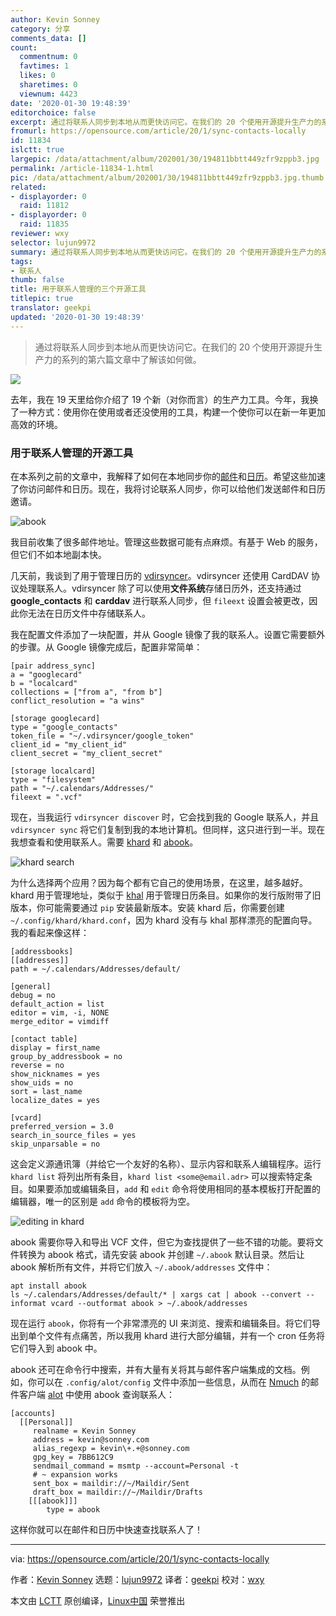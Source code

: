```yaml
---
author: Kevin Sonney
category: 分享
comments_data: []
count:
  commentnum: 0
  favtimes: 1
  likes: 0
  sharetimes: 0
  viewnum: 4423
date: '2020-01-30 19:48:39'
editorchoice: false
excerpt: 通过将联系人同步到本地从而更快访问它。在我们的 20 个使用开源提升生产力的系列的第六篇文章中了解该如何做。
fromurl: https://opensource.com/article/20/1/sync-contacts-locally
id: 11834
islctt: true
largepic: /data/attachment/album/202001/30/194811bbtt449zfr9zppb3.jpg
permalink: /article-11834-1.html
pic: /data/attachment/album/202001/30/194811bbtt449zfr9zppb3.jpg.thumb.jpg
related:
- displayorder: 0
  raid: 11812
- displayorder: 0
  raid: 11835
reviewer: wxy
selector: lujun9972
summary: 通过将联系人同步到本地从而更快访问它。在我们的 20 个使用开源提升生产力的系列的第六篇文章中了解该如何做。
tags:
- 联系人
thumb: false
title: 用于联系人管理的三个开源工具
titlepic: true
translator: geekpi
updated: '2020-01-30 19:48:39'
---
```



> 
> 通过将联系人同步到本地从而更快访问它。在我们的 20 个使用开源提升生产力的系列的第六篇文章中了解该如何做。
> 
> 
> 


![](/data/attachment/album/202001/30/194811bbtt449zfr9zppb3.jpg)


去年，我在 19 天里给你介绍了 19 个新（对你而言）的生产力工具。今年，我换了一种方式：使用你在使用或者还没使用的工具，构建一个使你可以在新一年更加高效的环境。


### 用于联系人管理的开源工具


在本系列之前的文章中，我解释了如何在本地同步你的[邮件](/article-11804-1.html)和[日历](/article-11812-1.html)。希望这些加速了你访问邮件和日历。现在，我将讨论联系人同步，你可以给他们发送邮件和日历邀请。


![abook](/data/attachment/album/202001/30/194844jso288zo8j8z82jx.png "abook")


我目前收集了很多邮件地址。管理这些数据可能有点麻烦。有基于 Web 的服务，但它们不如本地副本快。


几天前，我谈到了用于管理日历的 [vdirsyncer](https://github.com/pimutils/vdirsyncer)。vdirsyncer 还使用 CardDAV 协议处理联系人。vdirsyncer 除了可以使用**文件系统**存储日历外，还支持通过 **google\_contacts** 和 **carddav** 进行联系人同步，但 `fileext` 设置会被更改，因此你无法在日历文件中存储联系人。


我在配置文件添加了一块配置，并从 Google 镜像了我的联系人。设置它需要额外的步骤。从 Google 镜像完成后，配置非常简单：



```
[pair address_sync]
a = "googlecard"
b = "localcard"
collections = ["from a", "from b"]
conflict_resolution = "a wins"

[storage googlecard]
type = "google_contacts"
token_file = "~/.vdirsyncer/google_token"
client_id = "my_client_id"
client_secret = "my_client_secret"

[storage localcard]
type = "filesystem"
path = "~/.calendars/Addresses/"
fileext = ".vcf"
```

现在，当我运行 `vdirsyncer discover` 时，它会找到我的 Google 联系人，并且 `vdirsyncer sync` 将它们复制到我的本地计算机。但同样，这只进行到一半。现在我想查看和使用联系人。需要 [khard](https://github.com/scheibler/khard) 和 [abook](http://abook.sourceforge.net/)。


![khard search](/data/attachment/album/202001/30/194846fm0yrml3qzwrdl0d.png "khard search")


为什么选择两个应用？因为每个都有它自己的使用场景，在这里，越多越好。khard 用于管理地址，类似于 [khal](https://khal.readthedocs.io/en/v0.9.2/index.html) 用于管理日历条目。如果你的发行版附带了旧版本，你可能需要通过 `pip` 安装最新版本。安装 khard 后，你需要创建 `~/.config/khard/khard.conf`，因为 khard 没有与 khal 那样漂亮的配置向导。我的看起来像这样：



```
[addressbooks]
[[addresses]]
path = ~/.calendars/Addresses/default/

[general]
debug = no
default_action = list
editor = vim, -i, NONE
merge_editor = vimdiff

[contact table]
display = first_name
group_by_addressbook = no
reverse = no
show_nicknames = yes
show_uids = no
sort = last_name
localize_dates = yes

[vcard]
preferred_version = 3.0
search_in_source_files = yes
skip_unparsable = no
```

这会定义源通讯簿（并给它一个友好的名称）、显示内容和联系人编辑程序。运行 `khard list` 将列出所有条目，`khard list <some@email.adr>` 可以搜索特定条目。如果要添加或编辑条目，`add` 和 `edit` 命令将使用相同的基本模板打开配置的编辑器，唯一的区别是 `add` 命令的模板将为空。


![editing in khard](/data/attachment/album/202001/30/194851u7tia7jjo7a6c86c.png "editing in khard")


abook 需要你导入和导出 VCF 文件，但它为查找提供了一些不错的功能。要将文件转换为 abook 格式，请先安装 abook 并创建 `~/.abook` 默认目录。然后让 abook 解析所有文件，并将它们放入 `~/.abook/addresses` 文件中：



```
apt install abook
ls ~/.calendars/Addresses/default/* | xargs cat | abook --convert --informat vcard --outformat abook > ~/.abook/addresses
```

现在运行 `abook`，你将有一个非常漂亮的 UI 来浏览、搜索和编辑条目。将它们导出到单个文件有点痛苦，所以我用 khard 进行大部分编辑，并有一个 cron 任务将它们导入到 abook 中。


abook 还可在命令行中搜索，并有大量有关将其与邮件客户端集成的文档。例如，你可以在 `.config/alot/config` 文件中添加一些信息，从而在 [Nmuch](https://opensource.com/article/20/1/organize-email-notmuch) 的邮件客户端 [alot](https://github.com/pazz/alot) 中使用 abook 查询联系人：



```
[accounts]
  [[Personal]]
     realname = Kevin Sonney
     address = kevin@sonney.com
     alias_regexp = kevin\+.+@sonney.com
     gpg_key = 7BB612C9
     sendmail_command = msmtp --account=Personal -t
     # ~ expansion works
     sent_box = maildir://~/Maildir/Sent
     draft_box = maildir://~/Maildir/Drafts
    [[[abook]]]
        type = abook
```

这样你就可以在邮件和日历中快速查找联系人了！




---


via: <https://opensource.com/article/20/1/sync-contacts-locally>


作者：[Kevin Sonney](https://opensource.com/users/ksonney) 选题：[lujun9972](https://github.com/lujun9972) 译者：[geekpi](https://github.com/geekpi) 校对：[wxy](https://github.com/wxy)


本文由 [LCTT](https://github.com/LCTT/TranslateProject) 原创编译，[Linux中国](https://linux.cn/) 荣誉推出
